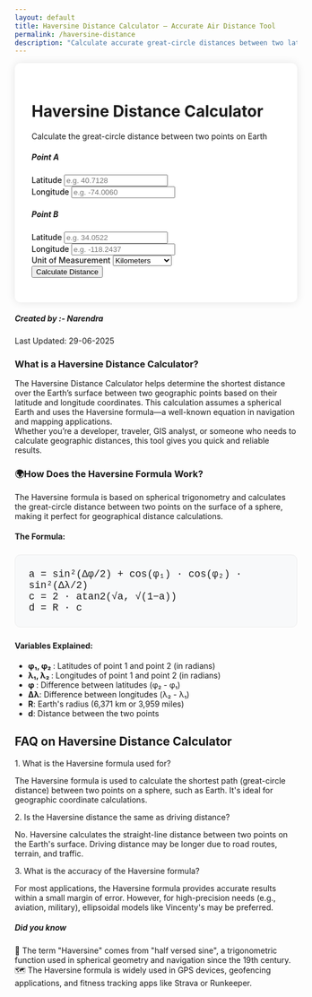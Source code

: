 ```yaml
---
layout: default
title: Haversine Distance Calculator – Accurate Air Distance Tool
permalink: /haversine-distance
description: "Calculate accurate great-circle distances between two latitude-longitude points using the Haversine formula. Ideal for aviation, geolocation, and mapping."
---
```

 <style> 
  .formula {
            font-family: 'Courier New', Courier, monospace;
            background-color: #f8f9fa;
            padding: 1.5rem;
            border-radius: 10px;
            margin: 1.5rem 0;
            border: 1px solid #eee;
            font-size: 1.1rem;
            color: var(--secondary-color);
        }
         .calculator-container {
            max-width: 600px;
            margin: 0 auto;
            background-color: white;
            padding: 30px;
            border-radius: 10px;
            box-shadow: 0 0 15px rgba(0,0,0,0.1);
        }
        .result-box {
            background-color: #e9ecef;
            padding: 15px;
            border-radius: 5px;
            margin-top: 20px;
        }
        .form-label {
            font-weight: 500;
        }
        </style>



 <div class="calculator-container">
    <h1 class="text-center mb-1">Haversine Distance Calculator</h1>
     <p class="text-muted text-center mb-4">Calculate the great-circle distance between two points on Earth</p>
        <form id="haversineForm">
            <div class="row mb-3">
                <div class="col-md-6">
                    <h5>Point A</h5>
                    <div class="mb-3">
                        <label for="lat1" class="form-label">Latitude</label>
                        <input type="number" class="form-control" id="lat1" step="any" placeholder="e.g. 40.7128" required>
                    </div>
                    <div class="mb-3">
                        <label for="lon1" class="form-label">Longitude</label>
                        <input type="number" class="form-control" id="lon1" step="any" placeholder="e.g. -74.0060" required>
                    </div>
                </div>
                <div class="col-md-6">
                    <h5>Point B</h5>
                    <div class="mb-3">
                        <label for="lat2" class="form-label">Latitude</label>
                        <input type="number" class="form-control" id="lat2" step="any" placeholder="e.g. 34.0522" required>
                    </div>
                    <div class="mb-3">
                        <label for="lon2" class="form-label">Longitude</label>
                        <input type="number" class="form-control" id="lon2" step="any" placeholder="e.g. -118.2437" required>
                    </div>
                </div>
            </div>
            <div class="mb-3">
                <label for="unit" class="form-label">Unit of Measurement</label>
                <select class="form-select" id="unit">
                    <option value="km">Kilometers</option>
                    <option value="m">Meters</option>
                    <option value="mi">Miles</option>
                    <option value="nmi">Nautical Miles</option>
                </select>
            </div>
            <div class="d-grid gap-2">
                <button type="submit" class="btn btn-primary">Calculate Distance</button>
            </div>
        </form>
        <div id="result" class="result-box text-center" style="display: none;">
            <h4>Result</h4>
            <p>The distance between the two points is:</p>
            <p class="display-6" id="distanceResult">0 km</p>
        </div>
    </div>        

<!-- Article Content -->
<div class="article-container">
  <div class="d-flex flex-wrap justify-content-between align-items-center mb-4 pb-3 border-bottom">
        <div class="d-flex align-items-center">
          <div class="bg-light p-2 rounded-circle d-flex align-items-center justify-content-center me-3"> <i class="fas fa-user text-primary"></i>
          </div>
          <div>
            <h5 class="mb-0">Created by :- Narendra</h5>
          </div>
        </div>
        <div class="text-muted">
         <i class="fas fa-calendar me-1"></i>Last Updated: 29-06-2025
        </div>
      </div>
  <!-- What is Section1 -->
<section class="mb-5">
<h3>What is a Haversine Distance Calculator?</h3>
<p>The Haversine Distance Calculator helps determine the shortest distance over the Earth’s surface between two geographic points based on their latitude and longitude coordinates. This calculation assumes a spherical Earth and uses the Haversine formula—a well-known equation in navigation and mapping applications. <br> Whether you’re a developer, traveler, GIS analyst, or someone who needs to calculate geographic distances, this tool gives you quick and reliable results.</p>
<h3>🌍How Does the Haversine Formula Work?</h3>
<p>The Haversine formula is based on spherical trigonometry and calculates the great-circle distance between two points on the surface of a sphere, making it perfect for geographical distance calculations.</p>

<h4 class="mt-4">The Formula:</h4>
                    <div class="formula">
                        <div class="mb-3">a = sin²(Δφ/2) + cos(φ₁) · cos(φ₂) · sin²(Δλ/2)</div>
                        <div class="mb-3">c = 2 · atan2(√a, √(1−a))</div>
                        <div>d = R · c</div>
                    </div>

<div class="bg-light p-4 rounded mt-4">
   <h4 class="text-primary"><i class="fas fa-star me-2"></i>Variables Explained:</h4>
    <ul class="list-group list-group-flush">
     <li class="list-group-item bg-light"><strong>φ₁, φ₂ </strong>: Latitudes of point 1 and point 2 (in radians)</li>
      <li class="list-group-item bg-light"><strong>λ₁, λ₂ </strong>: Longitudes of point 1 and point 2 (in radians)</li>
         <li class="list-group-item bg-light"><strong>φ </strong>: Difference between latitudes (φ₂ - φ₁)</li>
         <li class="list-group-item bg-light"><strong>Δλ</strong>: Difference between longitudes (λ₂ - λ₁)</li>
         <li class="list-group-item bg-light"><strong>R</strong>: Earth's radius (6,371 km or 3,959 miles)</li>
         <li class="list-group-item bg-light"><strong>d</strong>:  Distance between the two points</li>
        </ul>
     </div>

 <!-- FAQ Section -->
<section class="mb-5">
        <h2 class="mb-4">FAQ on Haversine Distance Calculator</h2>
        <div class="card mb-3 border-0 bg-light">
          <div class="card-body ">
            <div class="fw-bold text-primary">1. What is the Haversine formula used for?</div>
            <p class="mb-0">The Haversine formula is used to calculate the shortest path (great-circle distance) between two points on a sphere, such as Earth. It's ideal for geographic coordinate calculations.</p>
          </div>
        </div>
        <div class="card mb-3 border-0 bg-light">
          <div class="card-body ">
            <div class="fw-bold text-primary">2. Is the Haversine distance the same as driving distance?</div>
            <p class="mb-0">No. Haversine calculates the straight-line distance between two points on the Earth's surface. Driving distance may be longer due to road routes, terrain, and traffic.</p>
          </div>
        </div>
        <div class="card mb-3 border-0 bg-light">
          <div class="card-body ">
            <div class="fw-bold text-primary">3. What is the accuracy of the Haversine formula? </div>
            <p class="mb-0">For most applications, the Haversine formula provides accurate results within a small margin of error. However, for high-precision needs (e.g., aviation, military), ellipsoidal models like Vincenty's may be preferred.</p>
          </div>
        </div>
      </section>


<div class="highlight-box">
  <h5><i class="fas fa-lightbulb text-warning me-2"></i> Did you know</h5><p class="mb-0">📏 The term "Haversine" comes from "half versed sine", a trigonometric function used in spherical geometry and navigation since the 19th century. <br>🗺️ The Haversine formula is widely used in GPS devices, geofencing applications, and fitness tracking apps like Strava or Runkeeper.</p>
   </div>
</section>
<script>
        document.getElementById('haversineForm').addEventListener('submit', function(e) {
            e.preventDefault();
            // Get input values
            const lat1 = parseFloat(document.getElementById('lat1').value);
            const lon1 = parseFloat(document.getElementById('lon1').value);
            const lat2 = parseFloat(document.getElementById('lat2').value);
            const lon2 = parseFloat(document.getElementById('lon2').value);
            const unit = document.getElementById('unit').value;
            // Calculate distance
            const distance = haversineDistance(lat1, lon1, lat2, lon2, unit);
            // Display result
            document.getElementById('distanceResult').textContent = distance + ' ' + getUnitName(unit);
            document.getElementById('result').style.display = 'block';
        });
        function haversineDistance(lat1, lon1, lat2, lon2, unit) {
            // Earth radius in kilometers
            const R = 6371;
            // Convert degrees to radians
            const dLat = (lat2 - lat1) * Math.PI / 180;
            const dLon = (lon2 - lon1) * Math.PI / 180;
            const a = 
                Math.sin(dLat/2) * Math.sin(dLat/2) +
                Math.cos(lat1 * Math.PI / 180) * Math.cos(lat2 * Math.PI / 180) * 
                Math.sin(dLon/2) * Math.sin(dLon/2); 
            const c = 2 * Math.atan2(Math.sqrt(a), Math.sqrt(1-a));
            let distance = R * c;
            // Convert to selected unit
            switch(unit) {
                case 'm':
                    distance *= 1000;
                    break;
                case 'mi':
                    distance *= 0.621371;
                    break;
                case 'nmi':
                    distance *= 0.539957;
                    break;
                // km is default
            }
            // Round to 2 decimal places
            return Math.round(distance * 100) / 100;
        }
        function getUnitName(unit) {
            switch(unit) {
                case 'km': return 'km';
                case 'm': return 'meters';
                case 'mi': return 'miles';
                case 'nmi': return 'nautical miles';
                default: return '';
            }
        }
    </script>